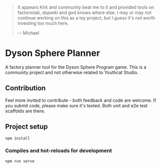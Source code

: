 > It appears Kirk and community beat me to it and provided tools on factoriolab, dspwiki and god knows where else. I may or may not continue working on this as a toy project, but I guess it's not worth investing too much here.
>
> -- Michael

# Dyson Sphere Planner

A factory planner tool for the Dyson Sphere Program game. This is a community project and not otherwise related to Youthcat Studio.

## Contribution

Feel more invited to contribute - both feedback and code are welcome. If you submit code, please make sure it's tested. Both unit and e2e test scaffolds are there.

## Project setup
```
npm install
```

### Compiles and hot-reloads for development
```
npm run serve
```

